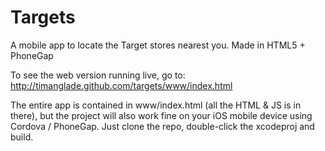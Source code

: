 # Targets

A mobile app to locate the Target stores nearest you. Made in HTML5 + PhoneGap

To see the web version running live, go to: http://timanglade.github.com/targets/www/index.html

The entire app is contained in www/index.html (all the HTML & JS is in there), but the project will also work fine on your iOS mobile device using Cordova / PhoneGap. Just clone the repo, double-click the xcodeproj and build.